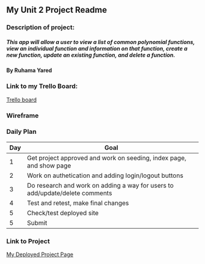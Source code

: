 ## My Unit 2 Project Readme

### Description of project:
##### This app will allow a user to view a list of common polynomial functions, view an individual function and information on that function, create a new function, update an existing function, and delete a function.

#### By Ruhama Yared

### Link to my Trello Board: 
[Trello board](https://trello.com/invite/b/0uN35gHS/ATTIdbe1abce3718e717d8ac9b4bd859a6af13AC9509/unit-2-project)

### Wireframe

### Daily Plan

| Day | Goal |
|-----|------|
| 1 | Get project approved and work on seeding, index page, and show page |
| 2 | Work on authetication and adding login/logout buttons |
| 3 | Do research and work on adding a way for users to add/update/delete comments |
| 4 | Test and retest, make final changes |
| 5 | Check/test deployed site |
| 5 | Submit |


### Link to Project
[My Deployed Project Page](https://unit-2-project.onrender.com)